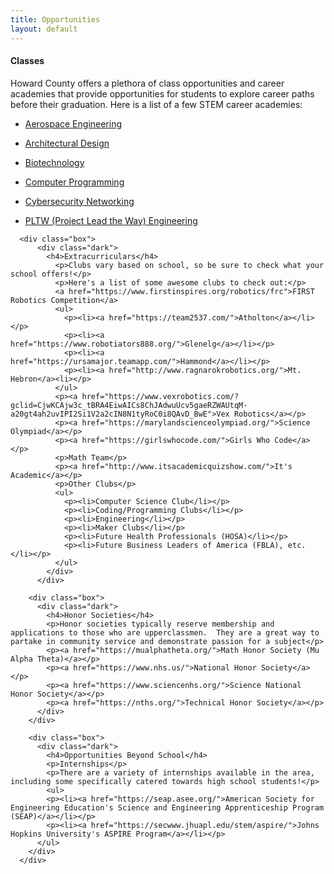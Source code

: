 ```yaml
---
title: Opportunities
layout: default
---
```

  <section id="boxes">
    <div class="container">
      <div class="box">
          <div class="dark">
            <h4>Classes</h4>
            <p>Howard County offers a plethora of class opportunities and career academies that provide opportunities for students to explore career paths before their graduation.  Here is a list of a few STEM career academies:</p>
            <ul>
              <p><li><a href="https://www.hcpss.org/academy/aerospace-engineering/">Aerospace Engineering</a></li></p>
              <p><li><a href="https://www.hcpss.org/academy/architectural-design/">Architectural Design</a></li></p>
              <p><li><a href="https://www.hcpss.org/academy/biotechnology/">Biotechnology</a></li></p>
              <p><li><a href="https://www.hcpss.org/academy/computer-programming/">Computer Programming</a></li></p>
              <p><li><a href="https://www.hcpss.org/academy/cybersecurity-networking/">Cybersecurity Networking</a></li></p>
              <p><li><a href="https://www.hcpss.org/academy/engineering/">PLTW (Project Lead the Way) Engineering</a></li></p>
            </ul>
          </div>
        </div>

      <div class="box">
          <div class="dark">
            <h4>Extracurriculars</h4>
              <p>Clubs vary based on school, so be sure to check what your school offers!</p>
              <p>Here's a list of some awesome clubs to check out:</p>
              <a href="https://www.firstinspires.org/robotics/frc">FIRST Robotics Competition</a>
              <ul>
                <p><li><a href="https://team2537.com/">Atholton</a></li></p>
                <p><li><a href="https://www.robotiators888.org/">Glenelg</a></li></p>
                <p><li><a href="https://ursamajor.teamapp.com/">Hammond</a></li></p>
                <p><li><a href="http://www.ragnarokrobotics.org/">Mt. Hebron</a><li></p>
              </ul>
              <p><a href="https://www.vexrobotics.com/?gclid=CjwKCAjw3c_tBRA4EiwAICs8ChJAdwuUcv5gaeRZWAUtqM-a20gt4ah2uvIPI2Si1V2a2cIN8N1tyRoC0i8QAvD_BwE">Vex Robotics</a></p>
              <p><a href="https://marylandscienceolympiad.org/">Science Olympiad</a></p>
              <p><a href="https://girlswhocode.com/">Girls Who Code</a></p>
              <p>Math Team</p>
              <p><a href="http://www.itsacademicquizshow.com/">It's Academic</a></p>
              <p>Other Clubs</p>
              <ul>
                <p><li>Computer Science Club</li></p>
                <p><li>Coding/Programming Clubs</li></p>
                <p><li>Engineering</li></p>
                <p><li>Maker Clubs</li></p>
                <p><li>Future Health Professionals (HOSA)</li></p>
                <p><li>Future Business Leaders of America (FBLA), etc.</li></p>
              </ul>
            </div>
          </div>

        <div class="box">
          <div class="dark">
            <h4>Honor Societies</h4>
            <p>Honor societies typically reserve membership and applications to those who are upperclassmen.  They are a great way to partake in community service and demonstrate passion for a subject</p>
            <p><a href="https://mualphatheta.org/">Math Honor Society (Mu Alpha Theta)</a></p>
            <p><a href="https://www.nhs.us/">National Honor Society</a></p>
            <p><a href="https://www.sciencenhs.org/">Science National Honor Society</a></p>
            <p><a href="https://nths.org/">Technical Honor Society</a></p>
          </div>
        </div>

        <div class="box">
          <div class="dark">
            <h4>Opportunities Beyond School</h4>
            <p>Internships</p>
            <p>There are a variety of internships available in the area, including some specifically catered towards high school students!</p>
            <ul>
            <p><li><a href="https://seap.asee.org/">American Society for Engineering Education's Science and Engineering Apprenticeship Program (SEAP)</a></li></p>
            <p><li><a href="https://secwww.jhuapl.edu/stem/aspire/">Johns Hopkins University's ASPIRE Program</a></li></p>
          </ul>
        </div>
      </div>
